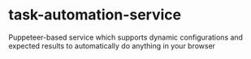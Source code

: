 # task-automation-service
Puppeteer-based service which supports dynamic configurations and expected results to automatically do anything in your browser
